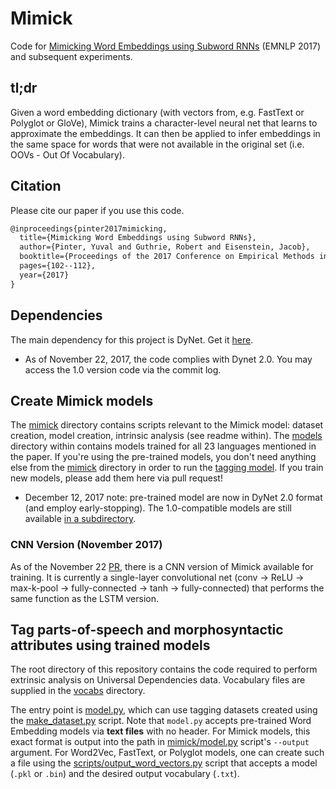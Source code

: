 # Mimick
Code for [Mimicking Word Embeddings using Subword RNNs](http://www.aclweb.org/anthology/D17-1010) (EMNLP 2017) and subsequent experiments.

## tl;dr
Given a word embedding dictionary (with vectors from, e.g. FastText or Polyglot or GloVe), Mimick trains a character-level neural net that learns to approximate the embeddings. It can then be applied to infer embeddings in the same space for words that were not available in the original set (i.e. OOVs - Out Of Vocabulary).

## Citation

Please cite our paper if you use this code.

```latex
@inproceedings{pinter2017mimicking,
  title={Mimicking Word Embeddings using Subword RNNs},
  author={Pinter, Yuval and Guthrie, Robert and Eisenstein, Jacob},
  booktitle={Proceedings of the 2017 Conference on Empirical Methods in Natural Language Processing},
  pages={102--112},
  year={2017}
}
```

## Dependencies
The main dependency for this project is DyNet. Get it [here](http://dynet.readthedocs.io/en/latest/python.html).

* As of November 22, 2017, the code complies with Dynet 2.0. You may access the 1.0 version code via the commit log.

## Create Mimick models
The [mimick](mimick) directory contains scripts relevant to the Mimick model: dataset creation, model creation, intrinsic analysis (see readme within). The [models](mimick/models) directory within contains models trained for all 23 languages mentioned in the paper. If you're using the pre-trained models, you don't need anything else from the [mimick](mimick) directory in order to run the [tagging model](#tag-parts-of-speech-and-morphosyntactic-attributes-using-trained-models). If you train new models, please add them here via pull request!

* December 12, 2017 note: pre-trained model are now in DyNet 2.0 format (and employ early-stopping). The 1.0-compatible models are still available [in a subdirectory](mimick/models/dynet_v1).

### CNN Version (November 2017)

As of the November 22 [PR](https://github.com/yuvalpinter/Mimick/pull/2), there is a CNN version of Mimick available for training. It is currently a single-layer convolutional net (conv -> ReLU -> max-k-pool -> fully-connected -> tanh -> fully-connected) that performs the same function as the LSTM version.

## Tag parts-of-speech and morphosyntactic attributes using trained models
The root directory of this repository contains the code required to perform extrinsic analysis on Universal Dependencies data. Vocabulary files are supplied in the [vocabs](vocabs) directory.

The entry point is [model.py](model.py), which can use tagging datasets created using the [make_dataset.py](make_dataset.py) script.
Note that `model.py` accepts pre-trained Word Embedding models via **text files** with no header. For Mimick models, this exact format is output into the path in [mimick/model.py](mimick/model.py) script's `--output` argument. For Word2Vec, FastText, or Polyglot models, one can create such a file using the [scripts/output_word_vectors.py](scripts/output_word_vectors.py) script that accepts a model (`.pkl` or `.bin`) and the desired output vocabulary (`.txt`).
